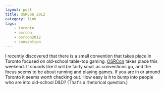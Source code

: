 ```yaml
---
layout: post
title: OSRCon 2012
category: link
tags:
    - toronto
    - osrcon
    - osrcon2012
    - convention
---
```


I recently discovered that there is a small convention that takes place in Toronto focused on old-school table-top gaming. [OSRCon][] takes place this weekend. It sounds like it will be fairly small as conventions go, and the focus seems to be about running and playing games. If you are in or around Toronto it seems worth checking out. How easy is it to bump into people who are into old-school D&D? (That's a rhetorical question.)

[osrcon]: http://osrcon.ca

